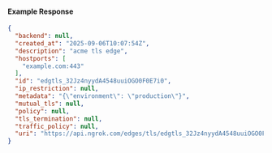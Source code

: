 <!-- Code generated for API Clients. DO NOT EDIT. -->

#### Example Response

```json
{
  "backend": null,
  "created_at": "2025-09-06T10:07:54Z",
  "description": "acme tls edge",
  "hostports": [
    "example.com:443"
  ],
  "id": "edgtls_32Jz4nyydA4548uuiOGO0F0E7i0",
  "ip_restriction": null,
  "metadata": "{\"environment\": \"production\"}",
  "mutual_tls": null,
  "policy": null,
  "tls_termination": null,
  "traffic_policy": null,
  "uri": "https://api.ngrok.com/edges/tls/edgtls_32Jz4nyydA4548uuiOGO0F0E7i0"
}
```
